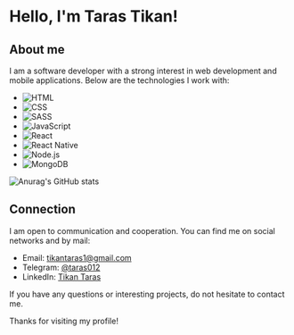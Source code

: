 # Hello, I'm Taras Tikan!

## About me
I am a software developer with a strong interest in web development and mobile applications. Below are the technologies I work with:

- ![HTML](https://img.shields.io/badge/-HTML-orange)
- ![CSS](https://img.shields.io/badge/-CSS-blue)
- ![SASS](https://img.shields.io/badge/-SASS-pink)
- ![JavaScript](https://img.shields.io/badge/-JavaScript-yellow)
- ![React](https://img.shields.io/badge/-React-blueviolet)
- ![React Native](https://img.shields.io/badge/-React_Native-purple)
- ![Node.js](https://img.shields.io/badge/-Node.js-green)
- ![MongoDB](https://img.shields.io/badge/-MongoDB-brightgreen)

![Anurag's GitHub stats](https://github-readme-stats.vercel.app/api?username=TarasTikan&theme=dark&show_icons=true)
## Connection
I am open to communication and cooperation. You can find me on social networks and by mail:

- Email: tikantaras1@gmail.com
- Telegram: [@taras012]([https://twitter.com/your_twitter_handle](https://t.me/taras012))
- LinkedIn: [Tikan Taras](https://www.linkedin.com/in/taras-tikan-317b7a1a7/)

If you have any questions or interesting projects, do not hesitate to contact me.

Thanks for visiting my profile!
